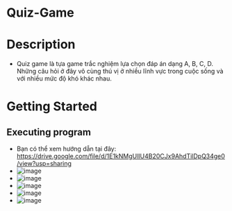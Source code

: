 # Quiz-Game
# Description
 - Quiz game là tựa game trắc nghiệm lựa chọn đáp án dạng A, B, C, D. Những câu hỏi ở đây vô cùng thú vị ở nhiều lĩnh vực trong cuộc sống và với nhiều mức độ khó khác nhau.
# Getting Started
##  Executing program
 - Bạn có thể xem hướng dẫn tại đây: https://drive.google.com/file/d/1E1kNMgUlIU4B20CJx9AhdTilDpQ34ge0/view?usp=sharing
 - ![image](https://user-images.githubusercontent.com/92249336/166400251-69d333bc-d69b-4d46-85ff-bcee2830b7eb.png)
 - ![image](https://user-images.githubusercontent.com/92249336/166400208-39448d61-4b53-45e8-92bb-b4b770a09f0a.png)
 - ![image](https://user-images.githubusercontent.com/92249336/166400265-52619aba-fd62-47fe-8b67-5849d001a9f2.png)
 - ![image](https://user-images.githubusercontent.com/92249336/166400286-d340c1dd-bba9-4fd7-9228-495dba03fba4.png)
 - ![image](https://user-images.githubusercontent.com/92249336/166400307-a1723778-fe41-4084-877a-acffa3f9fffa.png)


